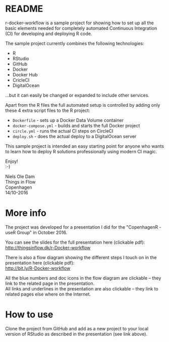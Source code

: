 # README
r-docker-workflow is a sample project for showing how to set up all the basic elements needed for completely automated Continuous Integration (CI) for developing and deploying R code.

The sample project currently combines the following technologies:
* R
* RStudio
* GitHub
* Docker
* Docker Hub
* CricleCI
* DigitalOcean

...but it can easily be changed or expanded to include other services.

Apart from the R files the full automated setup is controlled by adding only these 4 extra script files to the R project:
* `Dockerfile` - sets up a Docker Data Volume container
* `docker-compose.yml` - builds and starts the full Docker project
* `circle.yml` - runs the actual CI steps on CircleCI
* `deploy.sh` - does the actual deploy to a DigitalOcean server

This sample project is intended an easy starting point for anyone who wants to learn how to deploy R solutions professionally using modern CI magic.

Enjoy!  
:-)

Niels Ole Dam  
Things in Flow  
Copenhagen  
14/10-2016

# More info
The project was developed for a presentation I did for the "CopenhagenR - useR Group" in October 2016.

You can see the slides for the full presentation here (clickable pdf):  
http://thingsinflow.dk/r-Docker-workflow

There is also a flow diagram showing the different steps I touch on in the presentation here (clickable pdf):  
http://bit.ly/R-Docker-workflow  

All the blue numbers and doc icons in the flow diagram are clickable – they link to the related page in the presentation.  
All links and underlines in the presentation are also clickable – they link to related pages else where on the Internet.

# How to use
Clone the project from GitHub and add as a new project to your local version of RStudio as described in the presentation (see link above).
